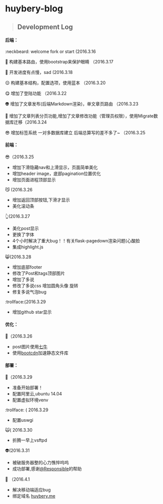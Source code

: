 # huybery-blog
>## Development Log

#### 后端：

:neckbeard: welcome fork or start (2016.3.16

:muscle: 构建基本路由，使用bootstrap来保护眼睛 （2016.3.17

:bear: 开发进度有点慢，sad (2016.3.18

:relieved: 构建基本结构，配置选项，使用蓝本 （2016.3.20

:yum: 增加了登陆功能 （2016.3.22

:alien: 增加了文章发布(后端Markdown渲染)，单文章页路由 （2016.3.23

:running: 增加了文章列表分页功能,增加了文章修改功能（管理员权限），使用Migrate数据库迁移（2016.3.24

 :sunglasses: 增加标签系统 一对多数据库建立 后端总算写的差不多了~ （2016.3.25

#### 前端：
:sunglasses:（2016.3.25
 - 增加下滑隐藏nav和上滑显示，页面简单美化
 - 增加header image，底部pagination位置优化
 - 增加页面进程顶部显示

:smirk_cat: (2016.3.26
 - 增加返回顶部按钮,下滑才显示
 - 美化滚动条

:point_up_2:(2016.3.27
 - 美化post显示
 - 更换了字体
 - 4个小时解决了重大bug！！有关flask-pagedown渲染问题(心酸脸
 - 集成highlight.js

:smile_cat:(2016.3.28
 - 增加底部footer
 - 修改了Post和tags顶部图片
 - 增加了多说
 - 修改了多说css 增加圆角头像 旋转
 - 修复多说气泡bug

:trollface:(2016.3.29
 - 增加github star显示

#### 优化：

:racehorse:（2016.3.26
 - post图片使用[七牛](http://www.qiniu.com/)
 - 使用[bootcdn](http://www.bootcdn.cn/)加速静态文件库

#### 部署：
 :speak_no_evil:（2016.3.29
 - 准备开始部署！
 - 配置阿里云,ubuntu 14.04
 - 配置虚拟环境venv

:trollface: ( 2016.3.29
 - 配置uswgi

:scream_cat:( 2016.3.30
 - 折腾一早上vsftpd

:alien:(2016.3.31
  - 被破服务器整的心力憔悴呜呜
  - 成功部署,感谢[@Responsible](https://github.com/responsible)的帮助

:hear_no_evil: （2016.4.1
  - 解决移动端适应bug
  - 绑定域名 [huybery.me](huybery.me)
